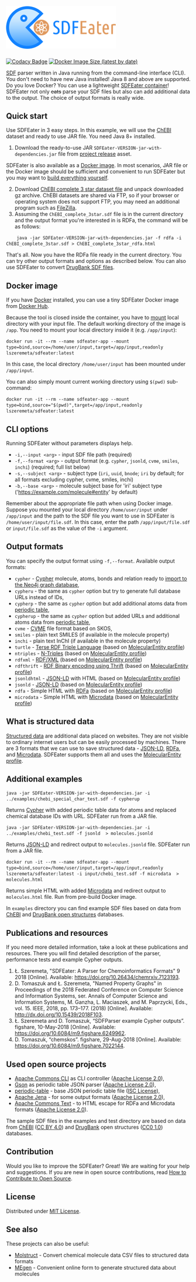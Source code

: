 # <img src="https://raw.githubusercontent.com/lszeremeta/SDFEater/master/logo/SDFEater.png" alt="SDFEater logo" width="300">

[![Codacy Badge](https://app.codacy.com/project/badge/Grade/fc5d5e2e22ce4616a041d97cdf1f3a11)](https://www.codacy.com/gh/lszeremeta/SDFEater/dashboard?utm_source=github.com&amp;utm_medium=referral&amp;utm_content=lszeremeta/SDFEater&amp;utm_campaign=Badge_Grade) [![Docker Image Size (latest by date)](https://img.shields.io/docker/image-size/lszeremeta/sdfeater?label=Docker%20image%20size)](https://hub.docker.com/r/lszeremeta/sdfeater)

[SDF](https://pubs.acs.org/doi/abs/10.1021/ci00007a012) parser written in Java running from the command-line interface (CLI). You don't need to have new Java installed! Java 8 and above are supported. Do you love️ Docker? You can use a lightweight [SDFEater container](https://hub.docker.com/r/lszeremeta/sdfeater)! SDFEater not only ~~eats~~ parse your SDF files but also can add additional data to the output. The choice of output formats is really wide.

## Quick start

Use SDFEater in 3 easy steps. In this example, we will use the [ChEBI](https://www.ebi.ac.uk/chebi/init.do) dataset and ready to use JAR file. You need Java 8+ installed.

1. Download the ready-to-use JAR `SDFEater-VERSION-jar-with-dependencies.jar` file from [project release](https://github.com/lszeremeta/SDFEater/releases) asset.

SDFEater is also available as a [Docker image](#docker-image). In most scenarios, JAR file or the Docker image should be sufficient and convenient to run SDFEater but you may want to [build everything yourself](https://github.com/lszeremeta/SDFEater/wiki/Manual-project-build).

2. Download [ChEBI complete 3 star dataset file](ftp://ftp.ebi.ac.uk/pub/databases/chebi/SDF/ChEBI_complete_3star.sdf.gz) and unpack downloaded gz archive. ChEBI datasets are shared via FTP, so if your browser or operating system does not support FTP, you may need an additional program such as [FileZilla](https://filezilla-project.org/).
3. Assuming the `ChEBI_complete_3star.sdf` file is in the current directory and the output format you're interested in is RDFa, the command will be as follows:

```shell
    java -jar SDFEater-VERSION-jar-with-dependencies.jar -f rdfa -i ChEBI_complete_3star.sdf > ChEBI_complete_3star_rdfa.html
```

That's all. Now you have the RDFa file ready in the current directory. You can try other output formats and options as described below. You can also use SDFEater to convert [DrugBank SDF files](https://go.drugbank.com/releases/latest#structures).

## Docker image

If you have [Docker](https://docs.docker.com/engine/install/) installed, you can use a tiny SDFEater Docker image from [Docker Hub](https://hub.docker.com/r/lszeremeta/sdfeater).

Because the tool is closed inside the container, you have to [mount](https://docs.docker.com/storage/bind-mounts/#start-a-container-with-a-bind-mount) local directory with your input file. The default working directory of the image is `/app`. You need to mount your local directory inside it (e.g. `/app/input`):

```shell
docker run -it --rm --name sdfeater-app --mount type=bind,source=/home/user/input,target=/app/input,readonly lszeremeta/sdfeater:latest
```

In this case, the local directory `/home/user/input` has been mounted under `/app/input`.

You can also simply mount current working directory using `$(pwd)` sub-command:

```shell
docker run -it --rm --name sdfeater-app --mount type=bind,source="$(pwd)",target=/app/input,readonly lszeremeta/sdfeater:latest
```

## CLI options

Running SDFEater without parameters displays help.

* `-i,--input <arg>` - input SDF file path (required)
* `-f,--format <arg>` - output format (e.g. `cypher`, `jsonld`, `cvme`, `smiles`, `inchi`) (required; full list below)
* `-s,--subject <arg>` - subject type (`iri`, `uuid`, `bnode`; `iri` by default; for all formats excluding cypher, cvme, smiles, inchi)
* `-b,--base <arg>` - molecule subject base for 'iri' subject type ('https://example.com/molecule#entity' by default)

Remember about the appropriate file path when using Docker image. Suppose you mounted your local directory `/home/user/input` under `/app/input` and the path to the SDF file you want to use in SDFEater is `/home/user/input/file.sdf`. In this case, enter the path `/app/input/file.sdf` or `input/file.sdf` as the value of the `-i` argument.

## Output formats

You can specify the output format using `-f,--format`. Available output formats:

* `cypher` - [Cypher](https://neo4j.com/developer/cypher-query-language/) molecule, atoms, bonds and relation ready to [import to the Neo4j graph database](https://neo4j.com/developer/kb/export-sub-graph-to-cypher-and-import/),
* `cypheru` - the same as `cypher` option but try to generate full database URLs instead of IDs,
* `cypherp` - the same as `cypher` option but add additional atoms data from [periodic table](https://github.com/lszeremeta/SDFEater/blob/master/src/main/resources/pl/edu/uwb/ii/sdfeater/periodic_table.json),
* `cypherup` - the same as `cypher` option but added URLs and additional atoms data from [periodic table](https://github.com/lszeremeta/SDFEater/blob/master/src/main/resources/pl/edu/uwb/ii/sdfeater/periodic_table.json),
* `cvme` - [CVME](http://cs.aalto.fi/en/current/events/2017-09-22-002/) file format based on SKOS,
* `smiles` - plain text SMILES (if available in the molecule property)
* `inchi` - plain text InChI (if available in the molecule property)
* `turtle` - [Terse RDF Triple Language](https://www.w3.org/TR/turtle/) (based on [MolecularEntity profile](https://bioschemas.org/profiles/MolecularEntity/0.5-RELEASE/))
* `ntriples` - [N-Triples](https://www.w3.org/TR/n-triples/) (based on [MolecularEntity profile](https://bioschemas.org/profiles/MolecularEntity/0.5-RELEASE/))
* `rdfxml` - [RDF/XML](https://www.w3.org/TR/rdf-syntax-grammar/) (based on [MolecularEntity profile](https://bioschemas.org/profiles/MolecularEntity/0.5-RELEASE/))
* `rdfthrift` - [RDF Binary encoding using Thrift](https://afs.github.io/rdf-thrift/rdf-binary-thrift.html) (based on [MolecularEntity profile](https://bioschemas.org/profiles/MolecularEntity/0.5-RELEASE/))
* `jsonldhtml` - [JSON-LD](https://json-ld.org/) with HTML (based on [MolecularEntity profile](https://bioschemas.org/profiles/MolecularEntity/0.5-RELEASE/))
* `jsonld` - [JSON-LD](https://json-ld.org/) (based on [MolecularEntity profile](https://bioschemas.org/profiles/MolecularEntity/0.5-RELEASE/))
* `rdfa` - Simple HTML with [RDFa](http://rdfa.info/) (based on [MolecularEntity profile](https://bioschemas.org/profiles/MolecularEntity/0.5-RELEASE/))
* `microdata` - Simple HTML with [Microdata](https://www.w3.org/TR/microdata/) (based on [MolecularEntity profile](https://bioschemas.org/profiles/MolecularEntity/0.5-RELEASE/))

## What is structured data

[Structured data](https://developers.google.com/search/docs/guides/intro-structured-data) are additional data placed on websites. They are not visible to ordinary internet users but can be easily processed by machines. There are 3 formats that we can use to save structured data - [JSON-LD](https://json-ld.org/), [RDFa](http://rdfa.info/), and [Microdata](https://www.w3.org/TR/microdata/). SDFEater supports them all and uses the [MolecularEntity profile](https://bioschemas.org/profiles/MolecularEntity/0.5-RELEASE/).

## Additional examples

```shell
java -jar SDFEater-VERSION-jar-with-dependencies.jar -i ../examples/chebi_special_char_test.sdf -f cypherup
```

Returns [Cypher](https://neo4j.com/developer/cypher-query-language/) with added periodic table data for atoms and replaced chemical database IDs with URL. SDFEater run from a JAR file.

```shell
java -jar SDFEater-VERSION-jar-with-dependencies.jar -i ../examples/chebi_test.sdf -f jsonld  > molecules.jsonld
```

Returns [JSON-LD](https://json-ld.org/) and redirect output to `molecules.jsonld` file. SDFEater run from a JAR file.

```shell
docker run -it --rm --name sdfeater-app --mount type=bind,source=/home/user/input,target=/app/input,readonly lszeremeta/sdfeater:latest -i input/chebi_test.sdf -f microdata  > molecules.html
```

Returns simple HTML with added [Microdata](https://www.w3.org/TR/microdata/) and redirect output to `molecules.html` file. Run from pre-build Docker image.

In `examples` directory you can find example SDF files based on data from [ChEBI](https://www.ebi.ac.uk/chebi/init.do) and [DrugBank  open structures](https://www.drugbank.ca/releases/latest#open-data) databases.

## Publications and resources

If you need more detailed information, take a look at these publications and resources. There you will find detailed description of the parser, performance tests and example Cypher outputs.

1. Ł. Szeremeta, "SDFEater: A Parser for Chemoinformatics Formats" 9 2018 \[Online]. Available: <https://doi.org/10.26434/chemrxiv.7123193>.
2. D. Tomaszuk and Ł. Szeremeta, "Named Property Graphs" in Proceedings of the 2018 Federated Conference on Computer Science and Information Systems, ser. Annals of Computer Science and Information Systems, M. Ganzha, L. Maciaszek, and M. Paprzycki, Eds., vol. 15. IEEE, 2018, pp. 173–177. (2018) \[Online]. Available: <http://dx.doi.org/10.15439/2018F103>.
3. Ł. Szeremeta and D. Tomaszuk, “SDFParser example Cypher outputs”. figshare, 10-May-2018 \[Online]. Available: <https://doi.org/10.6084/m9.figshare.6249962>.
4. D. Tomaszuk, “chemskos”. figshare, 29-Aug-2018 \[Online]. Available: <https://doi.org/10.6084/m9.figshare.7022144>.

## Used open source projects

* [Apache Commons CLI](https://github.com/apache/commons-cli) as CLI controller ([Apache License 2.0](https://www.apache.org/licenses/LICENSE-2.0)),
* [Gson](https://github.com/google/gson) as periodic table JSON parser ([Apache License 2.0](https://www.apache.org/licenses/LICENSE-2.0)),
* [periodic-table](https://github.com/andrejewski/periodic-table) - base JSON periodic table file ([ISC License](https://choosealicense.com/licenses/isc/)),
* [Apache Jena](https://jena.apache.org/) - for some output formats ([Apache License 2.0](https://www.apache.org/licenses/LICENSE-2.0)),
* [Apache Commons Text](https://commons.apache.org/proper/commons-text/) - to HTML escape for RDFa and Microdata formats ([Apache License 2.0](https://www.apache.org/licenses/LICENSE-2.0)).

The sample SDF files in the examples and test directory are based on data from [ChEBI](https://www.ebi.ac.uk/chebi/init.do) ([CC BY 4.0](https://creativecommons.org/licenses/by/4.0/)) and [DrugBank](https://www.drugbank.ca/releases/latest#open-data) open structures ([CC0 1.0](https://creativecommons.org/publicdomain/zero/1.0/)) databases.

## Contribution

Would you like to improve the SDFEater? Great! We are waiting for your help and suggestions. If you are new in open source contributions, read [How to Contribute to Open Source](https://opensource.guide/how-to-contribute/).

## License

Distributed under [MIT License](https://github.com/lszeremeta/chebi-sdf-parser/blob/master/LICENSE).

## See also

These projects can also be useful:

* [Molstruct](https://github.com/lszeremeta/molstruct) - Convert chemical molecule data CSV files to structured data formats
* [MEgen](https://github.com/lszeremeta/MEgen) - Convenient online form to generate structured data about molecules
